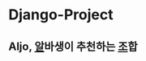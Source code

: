 Django-Project
===================
Aljo, <u>알</u>바생이 추천하는 <u>조</u>합
------------------------------------


